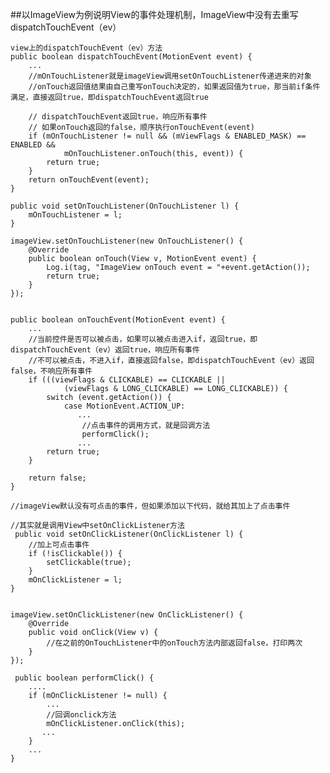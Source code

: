 ##以ImageView为例说明View的事件处理机制，ImageView中没有去重写dispatchTouchEvent（ev）

	view上的dispatchTouchEvent（ev）方法
	public boolean dispatchTouchEvent(MotionEvent event) {
        ...
		//mOnTouchListener就是imageView调用setOnTouchListener传递进来的对象
		//onTouch返回值结果由自己重写onTouch决定的，如果返回值为true，那当前if条件满足，直接返回true，即dispatchTouchEvent返回true

		// dispatchTouchEvent返回true，响应所有事件
		// 如果onTouch返回的false，顺序执行onTouchEvent(event)
        if (mOnTouchListener != null && (mViewFlags & ENABLED_MASK) == ENABLED &&
                mOnTouchListener.onTouch(this, event)) {
            return true;
        }
        return onTouchEvent(event);
    }
	
	public void setOnTouchListener(OnTouchListener l) {
        mOnTouchListener = l;
    }
	
	imageView.setOnTouchListener(new OnTouchListener() {
		@Override
		public boolean onTouch(View v, MotionEvent event) {
			Log.i(tag, "ImageView onTouch event = "+event.getAction());
			return true;
		}
	});

	
    public boolean onTouchEvent(MotionEvent event) {
        ...
		//当前控件是否可以被点击，如果可以被点击进入if，返回true，即dispatchTouchEvent（ev）返回true，响应所有事件
		//不可以被点击，不进入if，直接返回false，即dispatchTouchEvent（ev）返回false，不响应所有事件
        if (((viewFlags & CLICKABLE) == CLICKABLE ||
                (viewFlags & LONG_CLICKABLE) == LONG_CLICKABLE)) {
            switch (event.getAction()) {
                case MotionEvent.ACTION_UP:
                   ...
					//点击事件的调用方式，就是回调方法
	                performClick();
	               ...
            return true;
        }

        return false;
    }

	//imageView默认没有可点击的事件，但如果添加以下代码，就给其加上了点击事件
	
	//其实就是调用View中setOnClickListener方法
	 public void setOnClickListener(OnClickListener l) {
		//加上可点击事件
        if (!isClickable()) {
            setClickable(true);
        }
        mOnClickListener = l;
    }


	imageView.setOnClickListener(new OnClickListener() {
		@Override
		public void onClick(View v) {
			//在之前的OnTouchListener中的onTouch方法内部返回false，打印两次
		}
	});

	 public boolean performClick() {
        ....
        if (mOnClickListener != null) {
            ...
			//回调onclick方法
            mOnClickListener.onClick(this);
           ...
        }
        ...
    }
